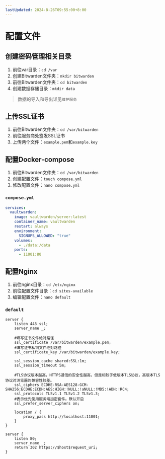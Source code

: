 ```yaml
---
lastUpdated: 2024-8-26T09:55:00+8:00
---
```


# 配置文件

## 创建密码管理相关目录

1. 前往var目录：```cd /var```
2. 创建Bitwarden文件夹：```mkdir bitwarden```
3. 前往Bitwarden文件夹：```cd bitwarden```
4. 创建数据存储目录：```mkdir data```

> 数据的导入和导出详见```维护服务```

## 上传SSL证书

1. 前往Bitwarden文件夹：```cd /var/bitwarden```
2. 前往服务商处签发SSL证书
3. 上传两个文件：```example.pem```和```example.key```

## 配置Docker-compose

1. 前往Bitwarden文件夹：```cd /var/bitwarden```
2. 创建配置文件：```touch compose.yml```
3. 修改配置文件：```nano compose.yml```

### ```compose.yml```

```yml
services:
  vaultwarden:
    image: vaultwarden/server:latest
    container_name: vaultwarden
    restart: always
    environment:
      SIGNUPS_ALLOWED: "true"
    volumes:
      - ./data:/data
    ports:
      - 11001:80
```

## 配置Nginx

1. 前往nginx目录：```cd /etc/nginx```
2. 前往配置文件目录：```cd sites-available```
3. 编辑配置文件：```nano default```

### ```default```

```nginx
server {
	listen 443 ssl;
	server_name _;

	#填写证书文件绝对路径
	ssl_certificate /var/bitwarden/example.pem;
	#填写证书私钥文件绝对路径
	ssl_certificate_key /var/bitwarden/example.key;

	ssl_session_cache shared:SSL:1m;
	ssl_session_timeout 5m;

	#TLS协议版本越高，HTTPS通信的安全性越高，但是相较于低版本TLS协议，高版本TLS协议对浏览器的兼容性较差。
	ssl_ciphers ECDHE-RSA-AES128-GCM-SHA256:ECDHE:ECDH:AES:HIGH:!NULL:!aNULL:!MD5:!ADH:!RC4;
	ssl_protocols TLSv1.1 TLSv1.2 TLSv1.3;
	#表示优先使用服务端加密套件。默认开启
	ssl_prefer_server_ciphers on;

	location / {
		proxy_pass http://localhost:11001;
	}
}

server {
	listen 80;
	server_name _;
	return 302 https://$host$request_uri;
}
```